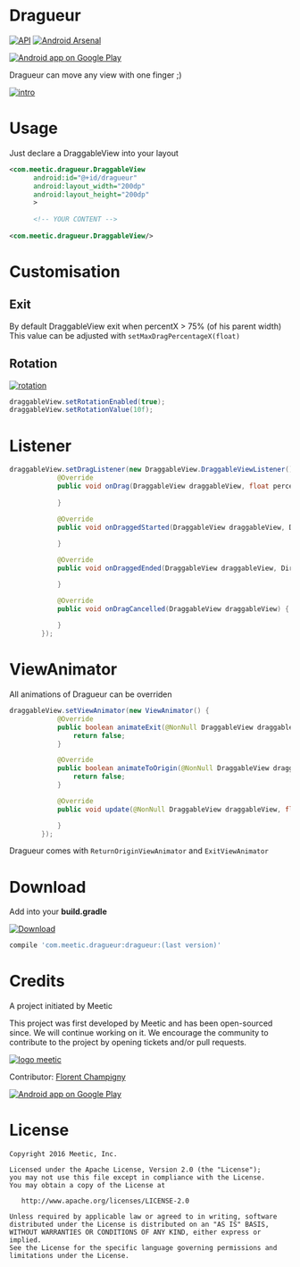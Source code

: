 Dragueur
========

[![API](https://img.shields.io/badge/API-10%2B-green.svg)][repo]
[![Android Arsenal](https://img.shields.io/badge/---------brightgreen.svg?style=flat)][androidarsenal]

<a href="https://play.google.com/store/apps/details?id=com.github.florent37.florent.champigny">
  <img alt="Android app on Google Play" src="https://developer.android.com/images/brand/en_app_rgb_wo_45.png" />
</a>

Dragueur can move any view with one finger ;)

[![intro](media/dragueur.gif)][repo]

# Usage

Just declare a DraggableView into your layout

```xml
<com.meetic.dragueur.DraggableView
      android:id="@+id/dragueur"
      android:layout_width="200dp"
      android:layout_height="200dp"
      >
      
      <!-- YOUR CONTENT -->
      
<com.meetic.dragueur.DraggableView/>
```

# Customisation

## Exit

By default DraggableView exit when percentX > 75% (of his parent width)
This value can be adjusted with `setMaxDragPercentageX(float)`

## Rotation

[![rotation](media/rotation.gif)](https://github.com/--------)

```java
draggableView.setRotationEnabled(true);
draggableView.setRotationValue(10f);
```

# Listener
```java
draggableView.setDragListener(new DraggableView.DraggableViewListener() {
            @Override
            public void onDrag(DraggableView draggableView, float percentX, float percentY) {
                 
            }

            @Override
            public void onDraggedStarted(DraggableView draggableView, Direction direction) {
                
            }

            @Override
            public void onDraggedEnded(DraggableView draggableView, Direction direction) {

            }

            @Override
            public void onDragCancelled(DraggableView draggableView) {
                 
            }
        });
```

# ViewAnimator

All animations of Dragueur can be overriden

```java
draggableView.setViewAnimator(new ViewAnimator() {
            @Override
            public boolean animateExit(@NonNull DraggableView draggableView, Direction direction, int duration) {
                return false;
            }

            @Override
            public boolean animateToOrigin(@NonNull DraggableView draggableView, int duration) {
                return false;
            }

            @Override
            public void update(@NonNull DraggableView draggableView, float percentX, float percentY) {

            }
        });
```

Dragueur comes with `ReturnOriginViewAnimator` and `ExitViewAnimator`

# Download

Add into your **build.gradle**

[ ![Download](https://api.bintray.com/packages/meetic-android/maven/Dragueur/images/download.svg) ](https://bintray.com/meetic-android/maven/Dragueur/_latestVersion)

```groovy
compile 'com.meetic.dragueur:dragueur:(last version)'
```

# Credits

A project initiated by Meetic

This project was first developed by Meetic and has been open-sourced since. We will continue working on it.
We encourage the community to contribute to the project by opening tickets and/or pull requests.

[![logo meetic](media/meetic.jpg)][meetic]

Contributor: [Florent Champigny][florent]

<a href="https://play.google.com/store/apps/details?id=com.github.florent37.florent.champigny">
  <img alt="Android app on Google Play" src="https://developer.android.com/images/brand/en_app_rgb_wo_45.png" />
</a>

# License

    Copyright 2016 Meetic, Inc.

    Licensed under the Apache License, Version 2.0 (the "License");
    you may not use this file except in compliance with the License.
    You may obtain a copy of the License at

       http://www.apache.org/licenses/LICENSE-2.0

    Unless required by applicable law or agreed to in writing, software
    distributed under the License is distributed on an "AS IS" BASIS,
    WITHOUT WARRANTIES OR CONDITIONS OF ANY KIND, either express or implied.
    See the License for the specific language governing permissions and
    limitations under the License.

[repo]: https://github.com/Meetic/Dragueur
[androidarsenal]: http://android-arsenal.com/details/--------
[meetic]: http://www.meetic.fr/
[florent]: https://github.com/florent37

